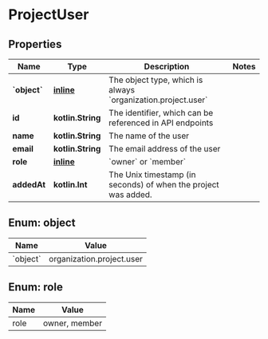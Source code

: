 
# ProjectUser

## Properties
| Name | Type | Description | Notes |
| ------------ | ------------- | ------------- | ------------- |
| **&#x60;object&#x60;** | [**inline**](#&#x60;Object&#x60;) | The object type, which is always &#x60;organization.project.user&#x60; |  |
| **id** | **kotlin.String** | The identifier, which can be referenced in API endpoints |  |
| **name** | **kotlin.String** | The name of the user |  |
| **email** | **kotlin.String** | The email address of the user |  |
| **role** | [**inline**](#Role) | &#x60;owner&#x60; or &#x60;member&#x60; |  |
| **addedAt** | **kotlin.Int** | The Unix timestamp (in seconds) of when the project was added. |  |


<a id="`Object`"></a>
## Enum: object
| Name | Value |
| ---- | ----- |
| &#x60;object&#x60; | organization.project.user |


<a id="Role"></a>
## Enum: role
| Name | Value |
| ---- | ----- |
| role | owner, member |



